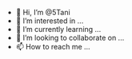 - 👋 Hi, I’m @5Tani
- 👀 I’m interested in ...
- 🌱 I’m currently learning ...
- 💞️ I’m looking to collaborate on ...
- 📫 How to reach me ...

<!---
5Tani/5Tani is a ✨ special ✨ repository because its `README.md` (this file) appears on your GitHub profile.
You can click the Preview link to take a look at your changes.
--->
